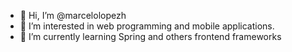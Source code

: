 - 👋 Hi, I’m @marcelolopezh
- 👀 I’m interested in web programming and mobile applications.
- 🌱 I’m currently learning Spring and others frontend frameworks

